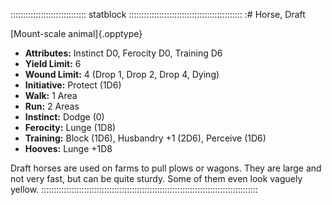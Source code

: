 :::::::::::::::::::::::::::::: statblock :::::::::::::::::::::::::::::::::::::::::::::
:# Horse, Draft

[Mount-scale animal]{.opptype}

- **Attributes:** Instinct D0, Ferocity D0, Training D6
- **Yield Limit:** 6
- **Wound Limit:** 4 (Drop 1, Drop 2, Drop 4, Dying)
- **Initiative:** Protect (1D6)
- **Walk:** 1 Area
- **Run:** 2 Areas
- **Instinct:** Dodge (0)
- **Ferocity:** Lunge (1D8)
- **Training:** Block (1D6), Husbandry +1 (2D6), Perceive (1D6)
- **Hooves:** Lunge +1D8

Draft horses are used on farms to pull plows or wagons. They are large
and not very fast, but can be quite sturdy. Some of them even look
vaguely yellow.
::::::::::::::::::::::::::::::::::::::::::::::::::::::::::::::::::::::::::::::::::::::

